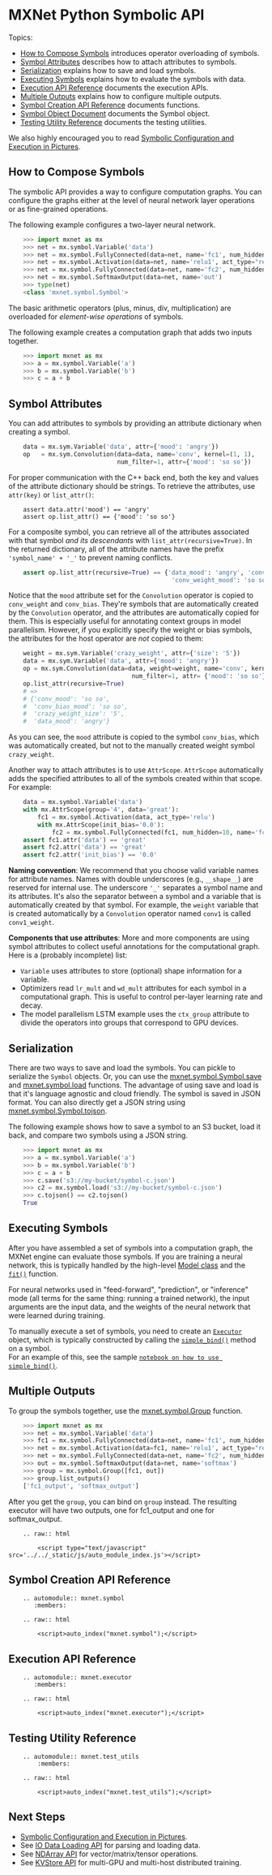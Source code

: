 # MXNet Python Symbolic API

Topics:

* [How to Compose Symbols](#overloaded-operators) introduces operator overloading of symbols.
* [Symbol Attributes](#symbol-attributes) describes how to attach attributes to symbols.
* [Serialization](#serialization) explains how to save and load symbols.
* [Executing Symbols](#executing-symbols) explains how to evaluate the symbols with data.
* [Execution API Reference](#execution-api-reference) documents the execution APIs.
* [Multiple Outputs](#multiple-outputs) explains how to configure multiple outputs.
* [Symbol Creation API Reference](#symbol-creationapi-reference) documents functions.
* [Symbol Object Document](#mxnet.symbol.Symbol) documents the Symbol object.
* [Testing Utility Reference](#testing-utility-reference) documents the testing utilities.

We also highly encouraged you to read [Symbolic Configuration and Execution in Pictures](symbol_in_pictures.md).

## How to Compose Symbols

The symbolic API provides a way to configure computation graphs.
You can configure the graphs either at the level of neural network layer operations or as fine-grained operations.

The following example configures a two-layer neural network.

```python
    >>> import mxnet as mx
    >>> net = mx.symbol.Variable('data')
    >>> net = mx.symbol.FullyConnected(data=net, name='fc1', num_hidden=128)
    >>> net = mx.symbol.Activation(data=net, name='relu1', act_type="relu")
    >>> net = mx.symbol.FullyConnected(data=net, name='fc2', num_hidden=64)
    >>> net = mx.symbol.SoftmaxOutput(data=net, name='out')
    >>> type(net)
    <class 'mxnet.symbol.Symbol'>
```

The basic arithmetic operators (plus, minus, div, multiplication) are overloaded for
*element-wise operations* of symbols.

The following example creates a computation graph that adds two inputs together.

```python
    >>> import mxnet as mx
    >>> a = mx.symbol.Variable('a')
    >>> b = mx.symbol.Variable('b')
    >>> c = a + b
````

## Symbol Attributes

You can add attributes to symbols by providing an attribute dictionary when creating a symbol.

```python
    data = mx.sym.Variable('data', attr={'mood': 'angry'})
    op   = mx.sym.Convolution(data=data, name='conv', kernel=(1, 1),
                              num_filter=1, attr={'mood': 'so so'})
```
For proper communication with the C++ back end, both the key and values of the attribute dictionary should be strings. To retrieve the attributes, use `attr(key)` or `list_attr()`:

```
    assert data.attr('mood') == 'angry'
    assert op.list_attr() == {'mood': 'so so'}
```
For a composite symbol, you can retrieve all of the attributes associated with that symbol *and its descendants* with `list_attr(recursive=True)`. In the returned dictionary, all of the attribute names have the prefix `'symbol_name' + '_'` to prevent naming conflicts.

```python
    assert op.list_attr(recursive=True) == {'data_mood': 'angry', 'conv_mood': 'so so',
                                             'conv_weight_mood': 'so so', 'conv_bias_mood': 'so so'}
```
Notice that the `mood` attribute set for the ```Convolution``` operator is copied to `conv_weight` and `conv_bias`. They're symbols that are automatically created by the ```Convolution``` operator, and the attributes are automatically copied for them. This is especially useful for annotating context groups in model parallelism. However, if you explicitly specify the weight or bias symbols, the attributes for the host operator are *not* copied to them:

```python
    weight = mx.sym.Variable('crazy_weight', attr={'size': '5'})
    data = mx.sym.Variable('data', attr={'mood': 'angry'})
    op = mx.sym.Convolution(data=data, weight=weight, name='conv', kernel=(1, 1),
                                  num_filter=1, attr= {'mood': 'so so'})
    op.list_attr(recursive=True)
    # =>
    # {'conv_mood': 'so so',
    #  'conv_bias_mood': 'so so',
    #  'crazy_weight_size': '5',
    #  'data_mood': 'angry'}
```
As you can see, the `mood` attribute is copied to the symbol `conv_bias`, which was automatically created, but not to the manually created weight symbol `crazy_weight`.

Another way to attach attributes is to use ```AttrScope```. ```AttrScope``` automatically adds the specified attributes to all of the symbols created within that scope. For example:

```python
    data = mx.symbol.Variable('data')
    with mx.AttrScope(group='4', data='great'):
        fc1 = mx.symbol.Activation(data, act_type='relu')
        with mx.AttrScope(init_bias='0.0'):
            fc2 = mx.symbol.FullyConnected(fc1, num_hidden=10, name='fc2')
    assert fc1.attr('data') == 'great'
    assert fc2.attr('data') == 'great'
    assert fc2.attr('init_bias') == '0.0'
```

**Naming convention**: We recommend that you choose valid variable names for attribute names. Names with double underscores (e.g., `__shape__`) are reserved for internal use. The underscore `'_'` separates a symbol name and its attributes. It's also the separator between a symbol and a variable that is automatically created by that symbol. For example, the `weight` variable that is created automatically by a ```Convolution``` operator named `conv1` is called `conv1_weight`.

**Components that use attributes**: More and more components are using symbol attributes to collect useful annotations for the computational graph. Here is a (probably incomplete) list:

- ```Variable``` uses attributes to store (optional) shape information for a variable.
- Optimizers read `lr_mult` and `wd_mult` attributes for each symbol in a computational graph. This is useful to control per-layer learning rate and decay.
- The model parallelism LSTM example uses the `ctx_group` attribute to divide the operators into groups that correspond to GPU devices.

## Serialization

There are two ways to save and load the symbols. You can pickle to serialize the ```Symbol``` objects.
Or, you can use the [mxnet.symbol.Symbol.save](#mxnet.symbol.Symbol.save) and [mxnet.symbol.load](#mxnet.symbol.load) functions.
The advantage of using save and load is that it's  language agnostic and cloud friendly.
The symbol is saved in JSON format. You can also directly get a JSON string using [mxnet.symbol.Symbol.tojson](#mxnet.symbol.Symbol.tojson).

The following example shows how to save a symbol to an S3 bucket, load it back, and compare two symbols using a JSON string.

```python
    >>> import mxnet as mx
    >>> a = mx.symbol.Variable('a')
    >>> b = mx.symbol.Variable('b')
    >>> c = a + b
    >>> c.save('s3://my-bucket/symbol-c.json')
    >>> c2 = mx.symbol.load('s3://my-bucket/symbol-c.json')
    >>> c.tojson() == c2.tojson()
    True
```

## Executing Symbols

After you have assembled a set of symbols into a computation graph, the MXNet engine can evaluate those symbols. 
If you are training a neural network, this is typically
handled by the high-level [Model class](model.md) and the [`fit()`](model.html#mxnet.model.FeedForward.fit) function.

For neural networks used in "feed-forward", "prediction", or "inference" mode (all terms for the same
thing: running a trained network), the input arguments are the 
input data, and the weights of the neural network that were learned during training.  

To manually execute a set of symbols, you need to create an [`Executor`](#mxnet.executor.Executor) object, 
which is typically constructed by calling the [`simple_bind()`](#mxnet.symbol.Symbol.simple_bind) method on a symbol.  
For an example of this, see the sample 
[`notebook on how to use simple_bind()`](https://github.com/dmlc/mxnet/blob/master/example/notebooks/simple_bind.ipynb).



## Multiple Outputs

To group the symbols together, use the [mxnet.symbol.Group](#mxnet.symbol.Group) function.

```python
    >>> import mxnet as mx
    >>> net = mx.symbol.Variable('data')
    >>> fc1 = mx.symbol.FullyConnected(data=net, name='fc1', num_hidden=128)
    >>> net = mx.symbol.Activation(data=fc1, name='relu1', act_type="relu")
    >>> net = mx.symbol.FullyConnected(data=net, name='fc2', num_hidden=64)
    >>> out = mx.symbol.SoftmaxOutput(data=net, name='softmax')
    >>> group = mx.symbol.Group([fc1, out])
    >>> group.list_outputs()
    ['fc1_output', 'softmax_output']
```

After you get the ```group```, you can bind on ```group``` instead.
The resulting executor will have two outputs, one for fc1_output and one for softmax_output.

```eval_rst
    .. raw:: html

        <script type="text/javascript" src='../../_static/js/auto_module_index.js'></script>
```

## Symbol Creation API Reference


```eval_rst
    .. automodule:: mxnet.symbol
       :members:

    .. raw:: html

        <script>auto_index("mxnet.symbol");</script>
```


## Execution API Reference


```eval_rst
    .. automodule:: mxnet.executor
       :members:

    .. raw:: html

        <script>auto_index("mxnet.executor");</script>
```


## Testing Utility Reference


```eval_rst
    .. automodule:: mxnet.test_utils
        :members:

    .. raw:: html

        <script>auto_index("mxnet.test_utils");</script>
```

## Next Steps
* [Symbolic Configuration and Execution in Pictures](http://mxnet.io/api/python/symbol_in_pictures.html).
* See [IO Data Loading API](io.md) for parsing and loading data.
* See [NDArray API](ndarray.md) for vector/matrix/tensor operations.
* See [KVStore API](kvstore.md) for multi-GPU and multi-host distributed training.

